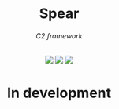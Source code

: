 <h1 align=center><b>Spear</b></h1>
<h6 align=center>C2 framework</h3>
<div align=center>
    <img src="https://img.shields.io/badge/Github-K1y0t4k4-yellow?style=plastic&logo=github" />
    <img src="https://img.shields.io/badge/Python-yellow?style=plastic&logo=python" />
    <img src="https://img.shields.io/badge/C/C++-yellow?style=plastic&logo=c&logoColor=blue" />
</div>

<h1 align=center><b>In development</b></h1>
